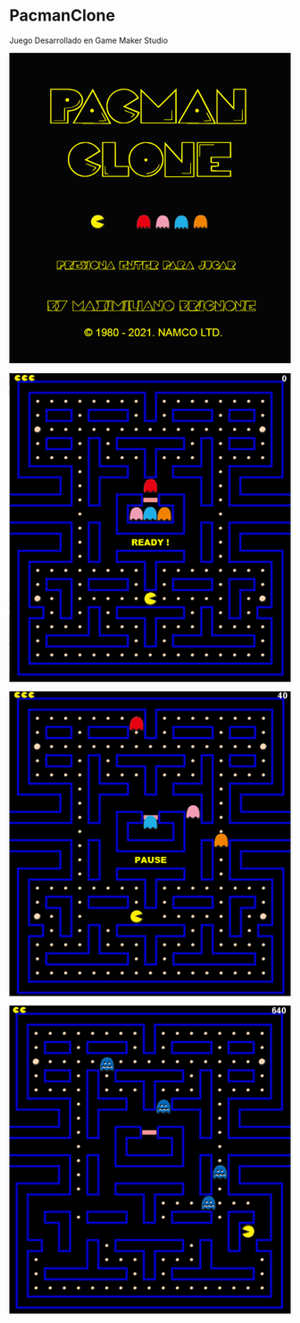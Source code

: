 # PacmanClone
Juego Desarrollado en Game Maker Studio

![pacmanclone](https://github.com/mbrignone93/PacmanClone/blob/main/screenshot/1.png)

![pacmanclone](https://github.com/mbrignone93/PacmanClone/blob/main/screenshot/2.png)

![pacmanclone](https://github.com/mbrignone93/PacmanClone/blob/main/screenshot/3.png)

![pacmanclone](https://github.com/mbrignone93/PacmanClone/blob/main/screenshot/4.png)
